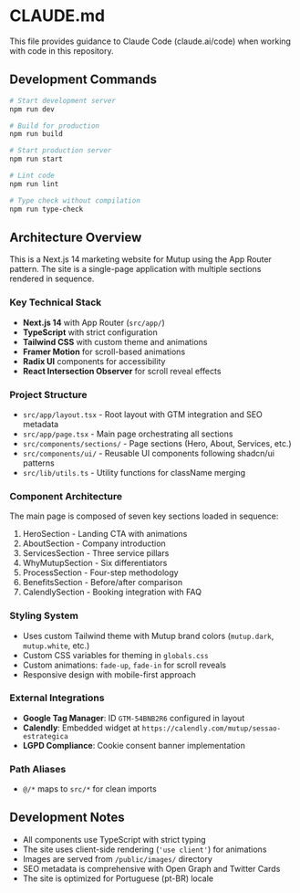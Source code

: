 # CLAUDE.md

This file provides guidance to Claude Code (claude.ai/code) when working with code in this repository.

## Development Commands

```bash
# Start development server
npm run dev

# Build for production
npm run build

# Start production server
npm run start

# Lint code
npm run lint

# Type check without compilation
npm run type-check
```

## Architecture Overview

This is a Next.js 14 marketing website for Mutup using the App Router pattern. The site is a single-page application with multiple sections rendered in sequence.

### Key Technical Stack
- **Next.js 14** with App Router (`src/app/`)
- **TypeScript** with strict configuration
- **Tailwind CSS** with custom theme and animations
- **Framer Motion** for scroll-based animations
- **Radix UI** components for accessibility
- **React Intersection Observer** for scroll reveal effects

### Project Structure
- `src/app/layout.tsx` - Root layout with GTM integration and SEO metadata
- `src/app/page.tsx` - Main page orchestrating all sections
- `src/components/sections/` - Page sections (Hero, About, Services, etc.)
- `src/components/ui/` - Reusable UI components following shadcn/ui patterns
- `src/lib/utils.ts` - Utility functions for className merging

### Component Architecture
The main page is composed of seven key sections loaded in sequence:
1. HeroSection - Landing CTA with animations
2. AboutSection - Company introduction
3. ServicesSection - Three service pillars
4. WhyMutupSection - Six differentiators
5. ProcessSection - Four-step methodology
6. BenefitsSection - Before/after comparison
7. CalendlySection - Booking integration with FAQ

### Styling System
- Uses custom Tailwind theme with Mutup brand colors (`mutup.dark`, `mutup.white`, etc.)
- Custom CSS variables for theming in `globals.css`
- Custom animations: `fade-up`, `fade-in` for scroll reveals
- Responsive design with mobile-first approach

### External Integrations
- **Google Tag Manager**: ID `GTM-54BNB2R6` configured in layout
- **Calendly**: Embedded widget at `https://calendly.com/mutup/sessao-estrategica`
- **LGPD Compliance**: Cookie consent banner implementation

### Path Aliases
- `@/*` maps to `src/*` for clean imports

## Development Notes

- All components use TypeScript with strict typing
- The site uses client-side rendering (`'use client'`) for animations
- Images are served from `/public/images/` directory
- SEO metadata is comprehensive with Open Graph and Twitter Cards
- The site is optimized for Portuguese (pt-BR) locale